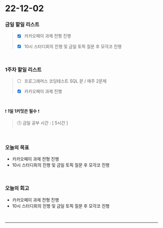# 22-12-02

### 금일 할일 리스트
> - [x]  카카오페이 과제 전형 진행
>
> - [x]  10시 스터디회의 진행 및 금일 토픽 질문 후 모각코 진행


<br/>

### 1주차 할일 리스트  

> - [ ]  프로그래머스 코딩테스트 SQL 문 / 매주 2문제  
>
> - [x]  카카오페이 과제 진행

<br/>

❗ **1일 1커밋은 필수** ❗
> 🕒 금일 공부 시간 : [ 5시간 ]
  
<br/>

### 오늘의 목표
- 카카오페이 과제 전형 진행
- 10시 스터디회의 진행 및 금일 토픽 질문 후 모각코 진행

<br>

### 오늘의 회고
- 카카오페이 과제 전형 진행
- 10시 스터디회의 진행 및 금일 토픽 질문 후 모각코 진행

<br/>

------------  